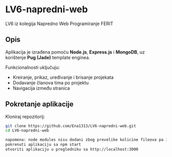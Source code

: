 # LV6-napredni-web
LV6 iz kolegija Napredno Web Programiranje FERIT

## Opis

Aplikacija je izrađena pomoću **Node.js**, **Express.js** i **MongoDB**, uz korištenje **Pug (Jade)** template enginea.

Funkcionalnosti uključuju:
- Kreiranje, prikaz, uređivanje i brisanje projekata
- Dodavanje članova tima po projektu
- Navigacija između stranica

## Pokretanje aplikacije

Kloniraj repozitorij:
   ```bash
   git clone https://github.com/Ena1313/LV6-napredni-web.git
   cd LV6-napredni-web

napomena: node modules nisu dodani zbog prevelike kolicine fileova pa ih se treba instalirati sa npm install
pokrenuti aplikaciju sa npm start
otvoriti aplikaciju u pregledniku sa http://localhost:3000
